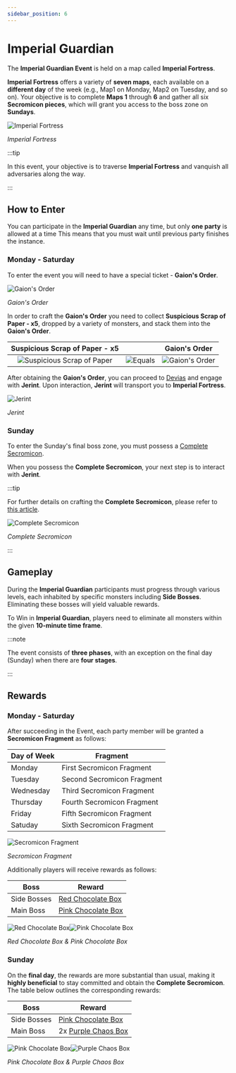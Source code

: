 ```yaml
---
sidebar_position: 6
---
```


# Imperial Guardian

The **Imperial Guardian Event** is held on a map called **Imperial Fortress**.

**Imperial Fortress** offers a variety of **seven maps**, each available on a **different day** of the week (e.g., Map1 on Monday, Map2 on Tuesday, and so on). Your objective is to complete **Maps 1** through **6** and gather all six **Secromicon pieces**, which will grant you access to the boss zone on **Sundays**.

![Imperial Fortress](/img/maps/barka.jpg)

_Imperial Fortress_

:::tip

In this event, your objective is to traverse **Imperial Fortress** and vanquish all adversaries along the way.

:::

## How to Enter

You can participate in the **Imperial Guardian** any time, but only **one party** is allowed at a time This means that you must wait until previous party finishes the instance.

### Monday - Saturday

To enter the event you will need to have a special ticket - **Gaion's Order**.

![Gaion's Order](/img/items/invitations/gaions-order.png)

_Gaion's Order_

In order to craft the **Gaion's Order** you need to collect **Suspicious Scrap of Paper - x5**, dropped by a variety of monsters, and stack them into the **Gaion's Order**.

|                           Suspicious Scrap of Paper - x5                           |                                         |                       Gaion's Order                       |
| :--------------------------------------------------------------------------------: | :-------------------------------------: | :-------------------------------------------------------: |
| ![Suspicious Scrap of Paper](/img/items/invitations/sispicious-scrap-of-paper.png) | ![Equals](/img/items/invitations/=.png) | ![Gaion's Order](/img/items/invitations/gaions-order.png) |

After obtaining the **Gaion's Order**, you can proceed to [Devias](/maps/devias) and engage with **Jerint**. Upon interaction, **Jerint** will transport you to **Imperial Fortress**.

![Jerint](/img/npc/jerint.jpg)

_Jerint_

### Sunday

To enter the Sunday's final boss zone, you must possess a [Complete Secromicon](/crafting/invitations/complete-secromicon/).

When you possess the **Complete Secromicon**, your next step is to interact with **Jerint**.

:::tip

For further details on crafting the **Complete Secromicon**, please refer to [this article](/crafting/invitations/complete-secromicon/).

![Complete Secromicon](/img/items/invitations/complete-secromicon.png)

_Complete Secromicon_

:::

## Gameplay

During the **Imperial Guardian** participants must progress through various levels, each inhabited by specific monsters including **Side Bosses**. Eliminating these bosses will yield valuable rewards.

To Win in **Imperial Guardian**, players need to eliminate all monsters within the given **10-minute time frame**.

:::note

The event consists of **three phases**, with an exception on the final day (Sunday) when there are **four stages**.

:::

## Rewards

### Monday - Saturday

After succeeding in the Event, each party member will be granted a **Secromicon Fragment** as follows:

| Day of Week | Fragment                   |
| ----------- | -------------------------- |
| Monday      | First Secromicon Fragment  |
| Tuesday     | Second Secromicon Fragment |
| Wednesday   | Third Secromicon Fragment  |
| Thursday    | Fourth Secromicon Fragment |
| Friday      | Fifth Secromicon Fragment  |
| Satuday     | Sixth Secromicon Fragment  |

![Secromicon Fragment](/img/items/invitations/secromicon-fragment.png)

_Secromicon Fragment_

Additionally players will receive rewards as follows:

| Boss        | Reward                                                          |
| ----------- | --------------------------------------------------------------- |
| Side Bosses | [Red Chocolate Box](/items/item-bags/misc/red-chocolate-box/)   |
| Main Boss   | [Pink Chocolate Box](/items/item-bags/misc/pink-chocolate-box/) |

![Red Chocolate Box](/img/items/item-bags/red-chocolate-box.png)![Pink Chocolate Box](/img/items/item-bags/pink-chocolate-box.png)

_Red Chocolate Box & Pink Chocolate Box_

### Sunday

On the **final day**, the rewards are more substantial than usual, making it **highly beneficial** to stay committed and obtain the **Complete Secromicon**. The table below outlines the corresponding rewards:

| Boss        | Reward                                                          |
| ----------- | --------------------------------------------------------------- |
| Side Bosses | [Pink Chocolate Box](/items/item-bags/misc/pink-chocolate-box/) |
| Main Boss   | 2x [Purple Chaos Box](/items/item-bags/misc/purple-chaos-box/)  |

![Pink Chocolate Box](/img/items/item-bags/pink-chocolate-box.png)![Purple Chaos Box](/img/items/item-bags/purple-chaos-box.png)

_Pink Chocolate Box & Purple Chaos Box_
